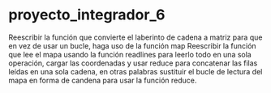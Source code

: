 # proyecto_integrador_6

Reescribir la función que convierte el laberinto de cadena a matriz
para que en vez de usar un bucle, haga uso de la función map
Reescribir la función que lee el mapa usando la función readlines para
leerlo todo en una sola operación, cargar las coordenadas y usar
reduce para concatenar las filas leídas en una sola cadena, en otras
palabras sustituir el bucle de lectura del mapa en forma de candena
para usar la función reduce.